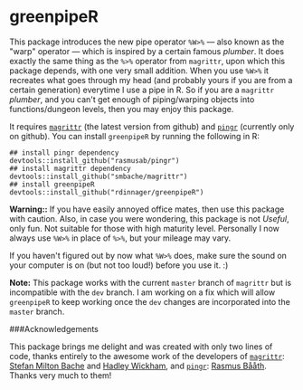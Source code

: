 greenpipeR
===========

This package introduces the new pipe operator `%W>%` &mdash; also known as the "warp" operator &mdash; which is inspired by a certain famous _plumber_. It does exactly the same thing as the `%>%` operator from `magrittr`, upon which this package depends, with one very small addition. When you use `%W>%` it recreates what goes through my head (and probably yours if you are from a certain generation) everytime I use a pipe in R. So if you are a `magrittr` _plumber_, and you can't get enough of piping/warping objects into functions/dungeon levels, then you may enjoy this package.

It requires [`magrittr`](https://github.com/smbache/magrittr) (the latest version from github) and [`pingr`](https://github.com/rasmusab/pingr) (currently only on github). You can install `greenpipeR` by running the following in R:

```
## install pingr dependency
devtools::install_github("rasmusab/pingr")
## install magrittr dependency
devtools::install_github("smbache/magrittr")
## install greenpipeR
devtools::install_github("rdinnager/greenpipeR")
```

__Warning::__ If you have easily annoyed office mates, then use this package with caution. Also, in case you were wondering, this package is not _Useful_, only fun. Not suitable for those with high maturity level. Personally I now always use `%W>%` in place of `%>%`, but your mileage may vary.

If you haven't figured out by now what `%W>%` does, make sure the sound on your computer is on (but not too loud!) before you use it. :)

__Note:__ This package works with the current `master` branch of `magrittr` but is incompatible with the `dev` branch. I am working on a fix which will allow `greenpipeR` to keep working once the `dev` changes are incorporated into the `master` branch.

###Acknowledgements

This package brings me delight and was created with only two lines of code, thanks entirely to the awesome work of the developers of [`magrittr`](https://github.com/smbache/magrittr): [Stefan Milton Bache](https://github.com/smbache) and [Hadley Wickham](https://github.com/hadley), and [`pingr`](https://github.com/rasmusab/pingr): [Rasmus Bååth](https://github.com/rasmusab). Thanks very much to them!
